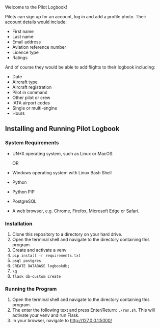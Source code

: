 Welcome to the Pilot Logbook!

Pilots can sign up for an account, log in and add a profile photo. Their account details would include:
* First name
* Last name
* Email address
* Aviation reference number
* Licence type
* Ratings

And of course they would be able to add flights to their logbook including:
* Date
* Aircraft type
* Aircraft registration
* Pilot in command
* Other pilot or crew
* IATA airport codes
* Single or multi-engine
* Hours

## Installing and Running Pilot Logbook

### System Requirements

* UN*X operating system, such as Linux or MacOS

    OR
* Windows operating system with Linux Bash Shell

* Python
* Python PIP
* PostgreSQL
* A web browser, e.g. Chrome, Firefox, Microsoft Edge or Safari.

### Installation

1. Clone this repository to a directory on your hard drive.
2. Open the terminal shell and navigate to the directory containing this program.
3. Create and activate a venv
4. ```pip install -r requirements.txt```
5. ```psql postgres```
6. ```CREATE DATABASE logbookdb;```
7. ```\q```
7. ```flask db-custom create```

### Running the Program

1. Open the terminal shell and navigate to the directory containing this program.
2. The enter the following text and press Enter/Return: ```./run.sh```. This will activate your venv and run Flask.
3. In your browser, navigate to http://127.0.0.1:5000/